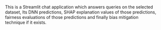 This is a Streamlit chat application which answers queries on the selected dataset, Its DNN predictions, SHAP explanation values of those predictions, fairness evaluations of those predictions and finally bias mitigation technique if it exists. 
